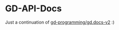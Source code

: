 # GD-API-Docs
Just a continuation of [gd-programming/gd.docs-v2](https://github.com/gd-programming/gd.docs-v2) :)
